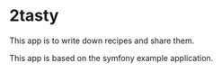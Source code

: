# 2tasty
This app is to write down recipes and share them.

This app is based on the symfony example application.
